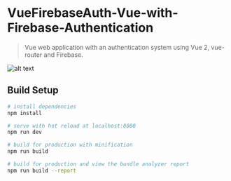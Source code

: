 # VueFirebaseAuth-Vue-with-Firebase-Authentication


> Vue web application with an authentication system using Vue 2, vue-router and Firebase.

![alt text](https://raw.githubusercontent.com/payafterwork/VueFirebaseAuth-Vue-with-Firebase-Authentication/master/fee.PNG)


## Build Setup

``` bash
# install dependencies
npm install

# serve with hot reload at localhost:8080
npm run dev

# build for production with minification
npm run build

# build for production and view the bundle analyzer report
npm run build --report
```

